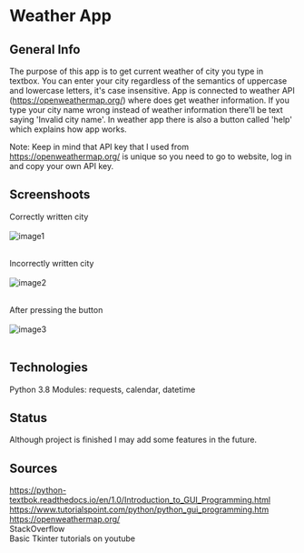 # Weather App

## General Info
The purpose of this app is to get current weather of city you type in textbox.
You can enter your city regardless of the semantics of uppercase and lowercase letters, 
it's case insensitive. App is connected to weather API (https://openweathermap.org/)
where does get weather information. 
If you type your city name wrong instead of weather information there'll be text saying
'Invalid city name'. 
In weather app there is also a button called 'help' which explains how app works.

Note: Keep in mind that API key that I used from https://openweathermap.org/ is unique
so you need to go to website, log in and copy your own API key.

## Screenshoots  
Correctly written city<br/><br/>
![image1](https://user-images.githubusercontent.com/40001103/86345402-c7e5e680-bc5b-11ea-853a-c50448108bc7.PNG)<br/><br/>

Incorrectly written city<br/><br/>
![image2](https://user-images.githubusercontent.com/40001103/86344577-b8b26900-bc5a-11ea-9ca3-1b0710204838.PNG)<br/><br/>

After pressing the button<br/><br/>
![image3](https://user-images.githubusercontent.com/40001103/86344583-b9e39600-bc5a-11ea-85b7-ac26ec3cbe8d.PNG)<br/><br/>

## Technologies
Python 3.8
Modules: requests, calendar, datetime

## Status
Although project is finished I may add some features in the future.

## Sources
https://python-textbok.readthedocs.io/en/1.0/Introduction_to_GUI_Programming.html  
https://www.tutorialspoint.com/python/python_gui_programming.htm  
https://openweathermap.org/  
StackOverflow  
Basic Tkinter tutorials on youtube  


